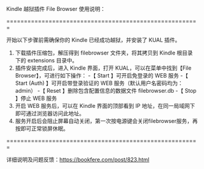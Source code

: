 Kindle 越狱插件 File Browser 使用说明：

=======================================================

开始以下步骤前需确保你的 Kindle 已经成功越狱，并安装了 KUAL 插件。

1. 下载插件压缩包，解压得到 filebrowser 文件夹，将其拷贝到 Kindle 根目录下的 extensions 目录中。
2. 插件安装完成后，进入 Kindle 界面，打开 KUAL，可以在菜单中找到【File Browser】，可进行如下操作：
   -【 Start 】可开启免登录的 WEB 服务
   -【 Start (Auth) 】可开启带登录验证的 WEB 服务（默认用户名密码均为：admin）
   -【 Reset 】删除包含配置信息的数据文件 filebrowser.db
   -【 Stop 】停止 WEB 服务
3. 开启 WEB 服务后，可以在 Kindle 界面的顶部看到 IP 地址，在同一局域网下即可通过浏览器访问此地址。
4. 服务开启后会阻止屏幕自动关闭，第一次按电源键会关闭filebrowser服务，再按即可正常锁屏休眠。

=======================================================

详细说明及问题反馈：https://bookfere.com/post/823.html
